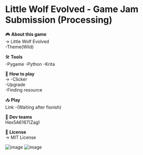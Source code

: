 # Little Wolf Evolved - Game Jam Submission  (Processing)





🎮 **About this game**  
→ Little Wolf Evolved<br>
-Theme(Wild)


🛠️ **Tools**  
-Pygame
-Python
-Krita

🎯 **How to play**  
→ -Clicker<br>
  -Upgrade<br>
  -Finding resource<br>
  

📥 **Play**  
Link
  -(Waiting after fisnish)

👥 **Dev teams**  
  Hex5A6167(Zag)

📜 **License**  
→ MIT License  

![image](https://github.com/user-attachments/assets/8386337e-dd7e-4741-8ca8-89aeacc4dafb)
![image](https://github.com/user-attachments/assets/6e034396-fd5c-4f28-8e96-3655a200b4cd)
